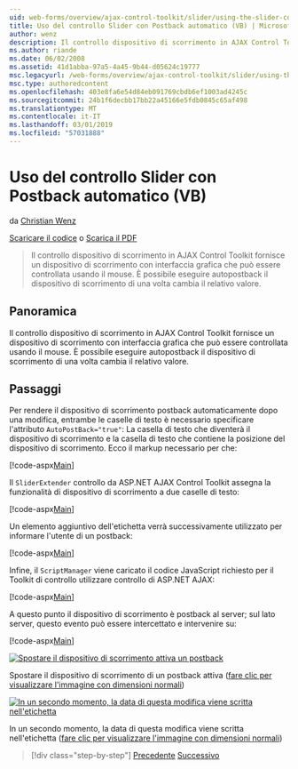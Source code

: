 ```yaml
---
uid: web-forms/overview/ajax-control-toolkit/slider/using-the-slider-control-with-auto-postback-vb
title: Uso del controllo Slider con Postback automatico (VB) | Microsoft Docs
author: wenz
description: Il controllo dispositivo di scorrimento in AJAX Control Toolkit fornisce un dispositivo di scorrimento con interfaccia grafica che può essere controllata usando il mouse. È possibile rendere il dispositivo di scorrimento autopost...
ms.author: riande
ms.date: 06/02/2008
ms.assetid: 41d1abba-97a5-4a45-9b44-d05624c19777
msc.legacyurl: /web-forms/overview/ajax-control-toolkit/slider/using-the-slider-control-with-auto-postback-vb
msc.type: authoredcontent
ms.openlocfilehash: 403e8fa6e54d84eb091769cbdb6ef1003ad4245c
ms.sourcegitcommit: 24b1f6decbb17bb22a45166e5fdb0845c65af498
ms.translationtype: MT
ms.contentlocale: it-IT
ms.lasthandoff: 03/01/2019
ms.locfileid: "57031888"
---
```

<a name="using-the-slider-control-with-auto-postback-vb"></a>Uso del controllo Slider con Postback automatico (VB)
====================
da [Christian Wenz](https://github.com/wenz)

[Scaricare il codice](http://download.microsoft.com/download/9/3/f/93f8daea-bebd-4821-833b-95205389c7d0/Slider1.vb.zip) o [Scarica il PDF](http://download.microsoft.com/download/b/6/a/b6ae89ee-df69-4c87-9bfb-ad1eb2b23373/slider1VB.pdf)

> Il controllo dispositivo di scorrimento in AJAX Control Toolkit fornisce un dispositivo di scorrimento con interfaccia grafica che può essere controllata usando il mouse. È possibile eseguire autopostback il dispositivo di scorrimento di una volta cambia il relativo valore.


## <a name="overview"></a>Panoramica

Il controllo dispositivo di scorrimento in AJAX Control Toolkit fornisce un dispositivo di scorrimento con interfaccia grafica che può essere controllata usando il mouse. È possibile eseguire autopostback il dispositivo di scorrimento di una volta cambia il relativo valore.

## <a name="steps"></a>Passaggi

Per rendere il dispositivo di scorrimento postback automaticamente dopo una modifica, entrambe le caselle di testo è necessario specificare l'attributo `AutoPostBack="true"`: La casella di testo che diventerà il dispositivo di scorrimento e la casella di testo che contiene la posizione del dispositivo di scorrimento. Ecco il markup necessario per che:

[!code-aspx[Main](using-the-slider-control-with-auto-postback-vb/samples/sample1.aspx)]

Il `SliderExtender` controllo da ASP.NET AJAX Control Toolkit assegna la funzionalità di dispositivo di scorrimento a due caselle di testo:

[!code-aspx[Main](using-the-slider-control-with-auto-postback-vb/samples/sample2.aspx)]

Un elemento aggiuntivo dell'etichetta verrà successivamente utilizzato per informare l'utente di un postback:

[!code-aspx[Main](using-the-slider-control-with-auto-postback-vb/samples/sample3.aspx)]

Infine, il `ScriptManager` viene caricato il codice JavaScript richiesto per il Toolkit di controllo utilizzare controllo di ASP.NET AJAX:

[!code-aspx[Main](using-the-slider-control-with-auto-postback-vb/samples/sample4.aspx)]

A questo punto il dispositivo di scorrimento è postback al server; sul lato server, questo evento può essere intercettato e intervenire su:

[!code-aspx[Main](using-the-slider-control-with-auto-postback-vb/samples/sample5.aspx)]


[![Spostare il dispositivo di scorrimento attiva un postback](using-the-slider-control-with-auto-postback-vb/_static/image2.png)](using-the-slider-control-with-auto-postback-vb/_static/image1.png)

Spostare il dispositivo di scorrimento di un postback attiva ([fare clic per visualizzare l'immagine con dimensioni normali](using-the-slider-control-with-auto-postback-vb/_static/image3.png))


[![In un secondo momento, la data di questa modifica viene scritta nell'etichetta](using-the-slider-control-with-auto-postback-vb/_static/image5.png)](using-the-slider-control-with-auto-postback-vb/_static/image4.png)

In un secondo momento, la data di questa modifica viene scritta nell'etichetta ([fare clic per visualizzare l'immagine con dimensioni normali](using-the-slider-control-with-auto-postback-vb/_static/image6.png))

> [!div class="step-by-step"]
> [Precedente](databinding-the-slider-control-cs.md)
> [Successivo](databinding-the-slider-control-vb.md)
